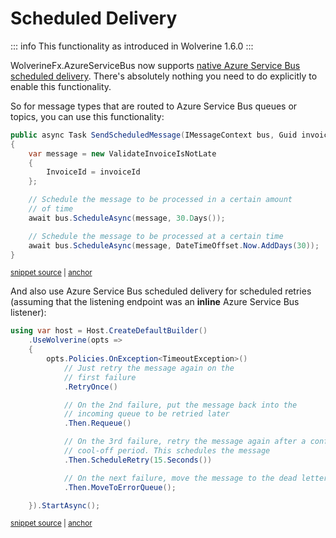 # Scheduled Delivery

::: info
This functionality as introduced in Wolverine 1.6.0
:::

WolverineFx.AzureServiceBus now supports [native Azure Service Bus scheduled delivery](https://learn.microsoft.com/en-us/azure/service-bus-messaging/message-sequencing).
There's absolutely nothing you need to do explicitly to enable this functionality. 

So for message types that are routed to Azure Service Bus queues or topics, you can use this functionality:

<!-- snippet: sample_send_delayed_message -->
<a id='snippet-sample_send_delayed_message'></a>
```cs
public async Task SendScheduledMessage(IMessageContext bus, Guid invoiceId)
{
    var message = new ValidateInvoiceIsNotLate
    {
        InvoiceId = invoiceId
    };

    // Schedule the message to be processed in a certain amount
    // of time
    await bus.ScheduleAsync(message, 30.Days());

    // Schedule the message to be processed at a certain time
    await bus.ScheduleAsync(message, DateTimeOffset.Now.AddDays(30));
}
```
<sup><a href='https://github.com/JasperFx/wolverine/blob/main/src/Samples/DocumentationSamples/PublishingSamples.cs#L173-L190' title='Snippet source file'>snippet source</a> | <a href='#snippet-sample_send_delayed_message' title='Start of snippet'>anchor</a></sup>
<!-- endSnippet -->

And also use Azure Service Bus scheduled delivery for scheduled retries (assuming that the listening endpoint was an **inline** Azure Service Bus listener):

<!-- snippet: sample_using_scheduled_retry -->
<a id='snippet-sample_using_scheduled_retry'></a>
```cs
using var host = Host.CreateDefaultBuilder()
    .UseWolverine(opts =>
    {
        opts.Policies.OnException<TimeoutException>()
            // Just retry the message again on the
            // first failure
            .RetryOnce()

            // On the 2nd failure, put the message back into the
            // incoming queue to be retried later
            .Then.Requeue()

            // On the 3rd failure, retry the message again after a configurable
            // cool-off period. This schedules the message
            .Then.ScheduleRetry(15.Seconds())

            // On the next failure, move the message to the dead letter queue
            .Then.MoveToErrorQueue();

    }).StartAsync();
```
<sup><a href='https://github.com/JasperFx/wolverine/blob/main/src/Samples/DocumentationSamples/ExceptionHandling.cs#L66-L89' title='Snippet source file'>snippet source</a> | <a href='#snippet-sample_using_scheduled_retry' title='Start of snippet'>anchor</a></sup>
<!-- endSnippet -->
